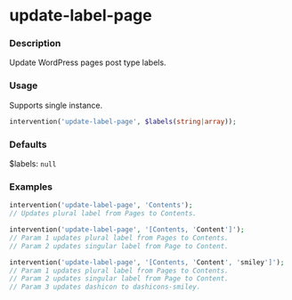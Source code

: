# update-label-page

### Description
Update WordPress pages post type labels.

### Usage
Supports single instance.
```php
intervention('update-label-page', $labels(string|array));
```

### Defaults
$labels: `null`

### Examples
```php
intervention('update-label-page', 'Contents');
// Updates plural label from Pages to Contents.

intervention('update-label-page', '[Contents, 'Content']');
// Param 1 updates plural label from Pages to Contents.
// Param 2 updates singular label from Page to Content.

intervention('update-label-page', '[Contents, 'Content', 'smiley']');
// Param 1 updates plural label from Pages to Contents.
// Param 2 updates singular label from Page to Content.
// Param 3 updates dashicon to dashicons-smiley.
```
